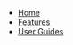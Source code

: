 - [<i class="fa fa-home ico-hd"></i> Home](/ "Introduction to the IoT Edge server")
- [<i class="fa fa-medal ico-hd"></i> Features](/features)
- [<i class="fa fa-user ico-hd"></i> User Guides](/guides/)
